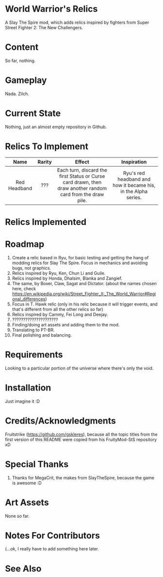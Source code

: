 # World Warrior's Relics
A Slay The Spire mod, which adds relics inspired by fighters from Super Street Fighter 2: The New Challengers.

# Content

So far, nothing.

# Gameplay

Nada. Zilch.

# Current State

Nothing, just an almost empty repository in Github.

# Relics To Implement

| Name  | Rarity | Effect | Inspiration |
| :---:   | :---: | :---: | :---: |
| Red Headband | ???  | Each turn, discard the first Status or Curse card drawn, then draw another random card from the draw pile.  | Ryu's red headband and how it became his, in the Alpha series. |

# Relics Implemented



# Roadmap

1. Create a relic based in Ryu, for basic testing and getting the hang of modding relics for Slay The Spire. Focus in mechanics and avoiding bugs, not graphics.
2. Relics inspired by Ryu, Ken, Chun Li and Guile.
3. Relics inspired by Honda, Dhalsim, Blanka and Zangief.
4. The same, by Boxer, Claw, Sagat and Dictator. (about the names chosen here, check https://en.wikipedia.org/wiki/Street_Fighter_II:_The_World_Warrior#Regional_differences)
5. Focus in T. Hawk relic (only in his relic because it will trigger events, and that's different from all the other relics so far)
6. Relics inspired by Cammy, Fei Long and Deejay.
7. ?????????????????????
8. Finding/doing art assets and adding them to the mod.
9. Translating to PT-BR.
10. Final polishing and balancing.

# Requirements

Looking to a particular portion of the universe where there's only the void.

# Installation

Just imagine it :D

# Credits/Acknowledgments

Fruitstrike (https://github.com/gskleres), because all the topic titles from the first version of this README were copied from his FruityMod-StS repository xD

# Special Thanks

1. Thanks for MegaCrit, the makes from SlayTheSpire, because the game is awesome :D

# Art Assets

None so far.

# Notes For Contributors

(...ok, I really have to add something here later.

# See Also
